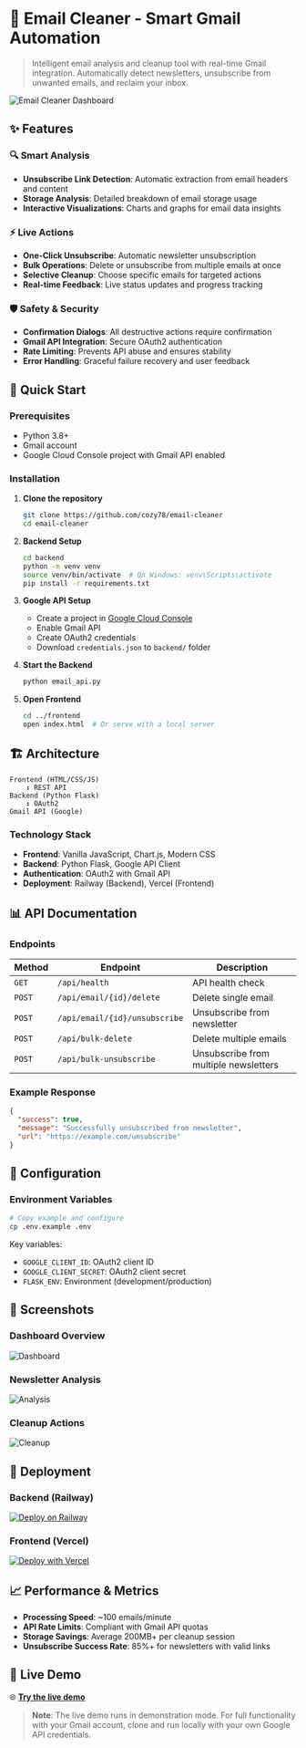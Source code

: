 # 📧 Email Cleaner - Smart Gmail Automation

> Intelligent email analysis and cleanup tool with real-time Gmail integration. Automatically detect newsletters, unsubscribe from unwanted emails, and reclaim your inbox.

![Email Cleaner Dashboard](docs/screenshots/dashboard.png)

## ✨ Features

### 🔍 **Smart Analysis**
- **Unsubscribe Link Detection**: Automatic extraction from email headers and content
- **Storage Analysis**: Detailed breakdown of email storage usage
- **Interactive Visualizations**: Charts and graphs for email data insights

### ⚡ **Live Actions**
- **One-Click Unsubscribe**: Automatic newsletter unsubscription
- **Bulk Operations**: Delete or unsubscribe from multiple emails at once
- **Selective Cleanup**: Choose specific emails for targeted actions
- **Real-time Feedback**: Live status updates and progress tracking

### 🛡️ **Safety & Security**
- **Confirmation Dialogs**: All destructive actions require confirmation
- **Gmail API Integration**: Secure OAuth2 authentication
- **Rate Limiting**: Prevents API abuse and ensures stability
- **Error Handling**: Graceful failure recovery and user feedback

## 🚀 Quick Start

### Prerequisites
- Python 3.8+
- Gmail account
- Google Cloud Console project with Gmail API enabled

### Installation

1. **Clone the repository**
   ```bash
   git clone https://github.com/cozy78/email-cleaner
   cd email-cleaner
   ```

2. **Backend Setup**
   ```bash
   cd backend
   python -m venv venv
   source venv/bin/activate  # On Windows: venv\Scripts\activate
   pip install -r requirements.txt
   ```

3. **Google API Setup**
   - Create a project in [Google Cloud Console](https://console.cloud.google.com/)
   - Enable Gmail API
   - Create OAuth2 credentials
   - Download `credentials.json` to `backend/` folder

4. **Start the Backend**
   ```bash
   python email_api.py
   ```

5. **Open Frontend**
   ```bash
   cd ../frontend
   open index.html  # Or serve with a local server
   ```

## 🏗️ Architecture

```
Frontend (HTML/CSS/JS)
    ↕️ REST API
Backend (Python Flask)
    ↕️ OAuth2
Gmail API (Google)
```

### Technology Stack
- **Frontend**: Vanilla JavaScript, Chart.js, Modern CSS
- **Backend**: Python Flask, Google API Client
- **Authentication**: OAuth2 with Gmail API
- **Deployment**: Railway (Backend), Vercel (Frontend)

## 📊 API Documentation

### Endpoints

| Method | Endpoint | Description |
|--------|----------|-------------|
| `GET` | `/api/health` | API health check |
| `POST` | `/api/email/{id}/delete` | Delete single email |
| `POST` | `/api/email/{id}/unsubscribe` | Unsubscribe from newsletter |
| `POST` | `/api/bulk-delete` | Delete multiple emails |
| `POST` | `/api/bulk-unsubscribe` | Unsubscribe from multiple newsletters |

### Example Response
```json
{
  "success": true,
  "message": "Successfully unsubscribed from newsletter",
  "url": "https://example.com/unsubscribe"
}
```

## 🔧 Configuration

### Environment Variables
```bash
# Copy example and configure
cp .env.example .env
```

Key variables:
- `GOOGLE_CLIENT_ID`: OAuth2 client ID
- `GOOGLE_CLIENT_SECRET`: OAuth2 client secret
- `FLASK_ENV`: Environment (development/production)

## 📸 Screenshots

### Dashboard Overview
![Dashboard](docs/screenshots/dashboard.png)

### Newsletter Analysis
![Analysis](docs/screenshots/analysis.png)

### Cleanup Actions
![Cleanup](docs/screenshots/cleanup.png)

## 🚀 Deployment

### Backend (Railway)
[![Deploy on Railway](https://railway.app/button.svg)](https://railway.app/template/your-template)

### Frontend (Vercel)
[![Deploy with Vercel](https://vercel.com/button)](https://vercel.com/new/clone?repository-url=https://github.com/yourusername/email-cleaner)

## 📈 Performance & Metrics

- **Processing Speed**: ~100 emails/minute
- **API Rate Limits**: Compliant with Gmail API quotas
- **Storage Savings**: Average 200MB+ per cleanup session
- **Unsubscribe Success Rate**: 85%+ for newsletters with valid links

## 🔗 Live Demo

🌐 **[Try the live demo](https://email-cleaner-demo.vercel.app)**

> **Note**: The live demo runs in demonstration mode. For full functionality with your Gmail account, clone and run locally with your own Google API credentials.

